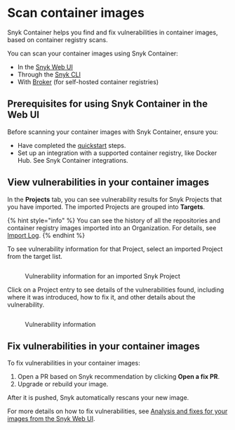 # Scan container images

Snyk Container helps you find and fix vulnerabilities in container images, based on container registry scans.

You can scan your container images using Snyk Container:&#x20;

* In the [Snyk Web UI](../../scan-with-snyk/snyk-container/use-snyk-container-from-the-web-ui/)
* Through the [Snyk CLI](../../snyk-cli/scan-and-maintain-projects-using-the-cli/snyk-cli-for-snyk-container/)
* With [Broker](../../enterprise-configuration/snyk-broker/snyk-broker-container-registry-agent/integrate-with-self-hosted-container-registries.md) (for self-hosted container registries)

## **Prerequisites for using Snyk Container in the Web UI**

Before scanning your container images with Snyk Container, ensure you:

* Have completed the [quickstart](../../getting-started/quickstart/) steps.
* Set up an integration with a supported container registry, like Docker Hub. See Snyk Container integrations.

## View vulnerabilities in your container images

In the **Projects** tab, you can see vulnerability results for Snyk Projects that you have imported. The imported Projects are grouped into **Targets**.

{% hint style="info" %}
You can see the history of all the repositories and container registry images imported into an Organization. For details, see [Import Log](../../snyk-admin/snyk-projects/import-log.md).
{% endhint %}

To see vulnerability information for that Project, select an imported Project from the target list.

<figure><img src="../../.gitbook/assets/vuln_info_project.png" alt=""><figcaption><p>Vulnerability information for an imported Snyk Project</p></figcaption></figure>

Click on a Project entry to see details of the vulnerabilities found, including where it was introduced, how to fix it, and other details about the vulnerability.

<figure><img src="../../.gitbook/assets/vuln_details.png" alt=""><figcaption><p>Vulnerability information</p></figcaption></figure>

## Fix vulnerabilities in your container images

To fix vulnerabilities in your container images:

1. Open a PR based on Snyk recommendation by clicking **Open a fix PR**.
2. Upgrade or rebuild your image.

After it is pushed, Snyk automatically rescans your new image.&#x20;

For more details on how to fix vulnerabilities, see [Analysis and fixes for your images from the Snyk Web UI](../../scan-with-snyk/snyk-container/use-snyk-container-from-the-web-ui/analyze-and-fix-container-images.md).

